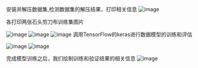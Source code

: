 安装并解压数据集,检测数据集的解压结果，打印相关信息
![image](https://github.com/WarmaHanser/1/assets/165368456/14ec17f9-78e8-4c4f-afeb-c440e2714b21)

各打印两张石头剪刀布训练集图片

![image](https://github.com/WarmaHanser/1/assets/165368456/c3c26685-48a6-4097-af21-09c21d2d9628)
![image](https://github.com/WarmaHanser/1/assets/165368456/e58843db-3f26-4b04-8ff4-2c37933cd765)
![image](https://github.com/WarmaHanser/1/assets/165368456/f35f2dd2-56c1-4cb6-b57a-d05c2e924756)
调用TensorFlow的keras进行数据模型的训练和评估

![image](https://github.com/WarmaHanser/1/assets/165368456/a23cd84a-dd48-4cdc-b9fc-29d101c94a8d)
![image](https://github.com/WarmaHanser/1/assets/165368456/b6244f7c-dae5-4383-9ec6-5f2b7a1bbd88)

完成模型训练之后，我们绘制训练和验证结果的相关信息
![image](https://github.com/WarmaHanser/1/assets/165368456/0c53ec94-6a68-4247-86da-8c3bfd5bf39b)

